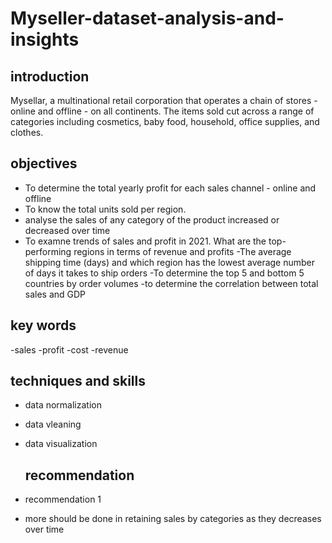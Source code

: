 # Myseller-dataset-analysis-and-insights

## introduction
 Mysellar, a multinational retail corporation that operates a chain of stores - online and offline - on all continents. The items sold cut across a range of categories including cosmetics, baby food, household, office supplies, and clothes.
 
 ## objectives
 
- To determine the total yearly profit for each sales channel - online and offline
- To know the total units sold per region.
-  analyse the sales of any category of the product increased or decreased over time
- To examne trends of sales and profit in 2021. What are the top-performing regions in terms of revenue and profits
-The average shipping time (days) and which region has the lowest average number of days it takes to ship orders
-To determine the top 5 and bottom 5 countries by order volumes
-to determine the correlation between total sales and GDP

## key words
-sales
-profit
-cost
-revenue

## techniques and skills
- data normalization
- data vleaning
- data visualization
  
  ## recommendation
- recommendation 1
- more should be done in retaining sales by categories as they decreases over time
